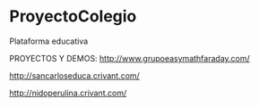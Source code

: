 # ProyectoColegio

Plataforma educativa

PROYECTOS Y DEMOS:
http://www.grupoeasymathfaraday.com/

http://sancarloseduca.crivant.com/

http://nidoperulina.crivant.com/
